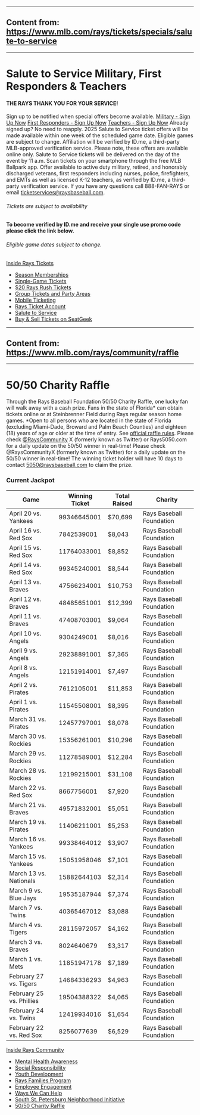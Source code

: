 

---

## Content from: https://www.mlb.com/rays/tickets/specials/salute-to-service

---

# Salute to Service Military, First Responders & Teachers
#### THE RAYS THANK YOU FOR YOUR SERVICE!
Sign up to be notified when special offers become available.
[Military - Sign Up Now](https://www.mlb.com/rays/forms/rays-newsletter-military)
[First Responders - Sign Up Now](https://www.mlb.com/rays/forms/first-responder-tickets-newsletter-registration)
[Teachers - Sign Up Now](https://www.mlb.com/rays/forms/tickets-for-teachers-newsletter-registration)
Already signed up? No need to reapply.
2025 Salute to Service ticket offers will be made available within one week of the scheduled game date. Eligible games are subject to change. Affiliation will be verified by ID.me, a third-party MLB-approved verification service.
Please note, these offers are available online only. Salute to Service tickets will be delivered on the day of the event by 11 a.m. Scan tickets on your smartphone through the free MLB Ballpark app. Offer available to active duty military, retired, and honorably discharged veterans, first responders including nurses, police, firefighters, and EMTs as well as licensed K-12 teachers, as verified by ID.me, a third-party verification service. If you have any questions call 888-FAN-RAYS or email ticketservices@raysbaseball.com.
###### _Tickets are subject to availability_
**To become verified by ID.me and receive your single use promo code please click the link below.**
###### Eligible game dates subject to change.
[Inside Rays Tickets](https://www.mlb.com/rays/tickets)
  * [Season Memberships](https://www.mlb.com/rays/tickets/season-tickets/season-membership)
  * [Single-Game Tickets](https://www.mlb.com/rays/tickets/single-game-tickets)
  * [$20 Rays Rush Tickets](https://www.mlb.com/rays/tickets/specials/rays-rush)
  * [Group Tickets and Party Areas](https://www.mlb.com/rays/tickets/group-tickets)
  * [Mobile Ticketing](https://www.mlb.com/rays/tickets/mobile)
  * [Rays Ticket Account](https://www.mlb.com/rays/tickets/ticket-account)
  * [Salute to Service](https://www.mlb.com/rays/tickets/specials/salute-to-service)
  * [Buy & Sell Tickets on SeatGeek](https://seatgeek.com/tampa-bay-rays-tickets?aid=15990&pid=integration&rid=1&utm_medium=partnership&utm_source=rays_sponsorship&utm_campaign=integration)




---

## Content from: https://www.mlb.com/rays/community/raffle

---

# 50/50 Charity Raffle
Through the Rays Baseball Foundation 50/50 Charity Raffle, one lucky fan will walk away with a cash prize. Fans in the state of Florida* can obtain tickets online or at Steinbrenner Field during Rays regular season home games.
*Open to all persons who are located in the state of Florida (excluding Miami-Dade, Broward and Palm Beach Counties) and eighteen (18) years of age or older at the time of entry. See [official raffle rules](https://www.mlb.com/rays/community/raffle-rules).
Please check [@RaysCommunity](https://twitter.com/RaysCommunity) X (formerly known as Twitter) or Rays5050.com for a daily update on the 50/50 winner in real-time!  Please check @RaysCommunityX (formerly known as Twitter) for a daily update on the 50/50 winner in real-time! 
The winning ticket holder will have 10 days to contact 5050@raysbaseball.com to claim the prize.
### Current Jackpot
Game| Winning Ticket| Total Raised| Charity  
---|---|---|---  
April 20 vs. Yankees| 99346645001| $70,699| Rays Baseball Foundation  
April 16 vs. Red Sox| 7842539001| $8,043| Rays Baseball Foundation  
April 15 vs. Red Sox| 11764033001| $8,852| Rays Baseball Foundation  
April 14 vs. Red Sox| 99345240001| $8,544| Rays Baseball Foundation  
April 13 vs. Braves| 47566234001| $10,753| Rays Baseball Foundation  
April 12 vs. Braves| 48485651001| $12,399| Rays Baseball Foundation  
April 11 vs. Braves| 47408703001| $9,064| Rays Baseball Foundation  
April 10 vs. Angels| 9304249001| $8,016| Rays Baseball Foundation  
April 9 vs. Angels| 29238891001| $7,365| Rays Baseball Foundation  
April 8 vs. Angels| 12151914001| $7,497| Rays Baseball Foundation  
April 2 vs. Pirates| 7612105001| $11,853| Rays Baseball Foundation  
April 1 vs. Pirates| 11545508001| $8,395| Rays Baseball Foundation  
March 31 vs. Pirates| 12457797001| $8,078| Rays Baseball Foundation  
March 30 vs. Rockies| 15356261001| $10,296| Rays Baseball Foundation  
March 29 vs. Rockies| 11278589001| $12,284| Rays Baseball Foundation  
March 28 vs. Rockies| 12199215001| $31,108| Rays Baseball Foundation  
March 22 vs. Red Sox| 8667756001| $7,920| Rays Baseball Foundation  
March 21 vs. Braves| 49571832001| $5,051| Rays Baseball Foundation  
March 19 vs. Pirates| 11406211001| $5,253| Rays Baseball Foundation  
March 16 vs. Yankees| 99338464012| $3,907| Rays Baseball Foundation  
March 15 vs. Yankees| 15051958046| $7,101| Rays Baseball Foundation  
March 13 vs. Nationals| 15882644103| $2,314| Rays Baseball Foundation  
March 9 vs. Blue Jays| 19535187944| $7,374| Rays Baseball Foundation  
March 7 vs. Twins| 40365467012| $3,088| Rays Baseball Foundation  
March 4 vs. Tigers| 28115972057| $4,162| Rays Baseball Foundation  
March 3 vs. Braves| 8024640679| $3,317| Rays Baseball Foundation  
March 1 vs. Mets| 11851947178| $7,189| Rays Baseball Foundation  
February 27 vs. Tigers| 14684336293| $4,963| Rays Baseball Foundation  
February 25 vs. Phillies| 19504388322| $4,065| Rays Baseball Foundation  
February 24 vs. Twins| 12419934016| $1,654| Rays Baseball Foundation  
February 22 vs. Red Sox| 8256077639| $6,529| Rays Baseball Foundation  
[Inside Rays Community](https://www.mlb.com/rays/community)
  * [Mental Health Awareness](https://www.mlb.com/rays/community/mental-health)
  * [Social Responsibility](https://www.mlb.com/rays/community/social-responsibility)
  * [Youth Development](https://www.mlb.com/rays/community/youth-development)
  * [Rays Families Program](https://www.mlb.com/rays/community/players-and-wives-programs)
  * [Employee Engagement](https://www.mlb.com/rays/community/employee-engagement)
  * [Ways We Can Help](https://www.mlb.com/rays/community/ways-we-can-help)
  * [South St. Petersburg Neighborhood Initiative](https://www.mlb.com/rays/community/south-st-petersburg-neighborhood-initiative)
  * [50/50 Charity Raffle](https://www.mlb.com/rays/community/raffle)


